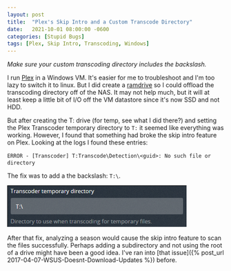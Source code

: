 ```yaml
---
layout: post
title:  "Plex's Skip Intro and a Custom Transcode Directory"
date:   2021-10-01 08:00:00 -0600
categories: [Stupid Bugs]
tags: [Plex, Skip Intro, Transcoding, Windows]
---
```


*Make sure your custom transcoding directory includes the backslash.*

I run [Plex](https://plex.tv) in a Windows VM. It's easier for me to troubleshoot and I'm too lazy to switch it to linux. But I did create a [ramdrive](https://www.tenforums.com/tutorials/174094-how-create-ram-disk-imdisk-windows-10-a.html) so I could offload the transcoding directory off of the NAS. It may not help much, but it will at least keep a little bit of I/O off the VM datastore since it's now SSD and not HDD.

But after creating the T: drive (for temp, see what I did there?) and setting the Plex Transcoder temporary directory to `T:` it seemed like everything was working. However, I found that something had broke the skip intro feature on Plex. Looking at the logs I found these entries:

```
ERROR - [Transcoder] T:Transcode\Detection\<guid>: No such file or directory
```

The fix was to add a the backslash: `T:\`.


![Plex Transcoder temporary directory setting](/assets/2021/10/plex-transcoder-temp-dir.png)

After that fix, analyzing a season would cause the skip intro feature to scan the files successfully.
Perhaps adding a subdirectory and not using the root of a drive might have been a good idea. I've ran into [that issue]({% post_url 2017-04-07-WSUS-Doesnt-Download-Updates %}) before.
